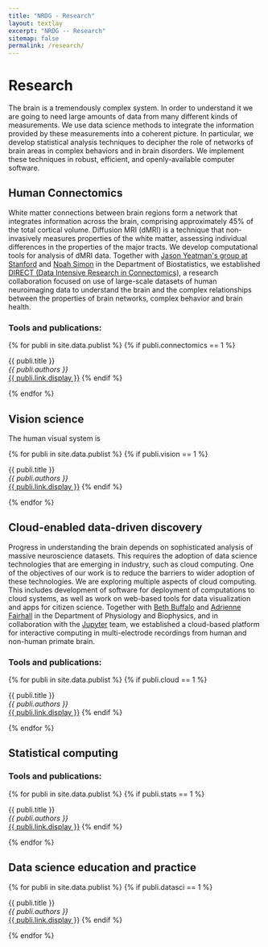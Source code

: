 ```yaml
---
title: "NRDG - Research"
layout: textlay
excerpt: "NRDG -- Research"
sitemap: false
permalink: /research/
---
```


# Research

The brain is a tremendously complex system. In order to understand it we are going to need large amounts of data from many different kinds of measurements. We use data science methods to integrate the information provided by these measurements into a coherent picture. In particular, we develop statistical analysis techniques to decipher the role of networks of brain areas in complex behaviors and in brain disorders. We implement these techniques in robust, efficient, and openly-available computer software.

## Human Connectomics

White matter connections between brain regions form a network that integrates information across the brain, comprising approximately 45% of the total cortical volume. Diffusion MRI (dMRI) is a technique that non-invasively measures properties of the white matter, assessing individual differences in the properties of the major tracts. We develop computational tools for analysis of dMRI data. Together with [Jason Yeatman's group at Stanford](https://www.brainandeducation.com/) and [Noah Simon](https://faculty.washington.edu/nrsimon/) in the Department of Biostatistics, we established [DIRECT (Data Intensive Research in Connectomics)](https://autofq.org/), a research collaboration focused on use of large-scale datasets of human neuroimaging data to understand the brain and the complex relationships between the properties of brain networks, complex behavior and brain health.

### Tools and publications:

{% for publi in site.data.publist %}
  {% if publi.connectomics == 1 %}

  {{ publi.title }} <br />
    <em>{{ publi.authors }} </em><br /><a href="{{ publi.link.url }}">{{ publi.link.display }}</a>
  {% endif %}

{% endfor %}


## Vision science

The human visual system is

{% for publi in site.data.publist %}
  {% if publi.vision == 1 %}

  {{ publi.title }} <br />
    <em>{{ publi.authors }} </em><br /><a href="{{ publi.link.url }}">{{ publi.link.display }}</a>
  {% endif %}

{% endfor %}


## Cloud-enabled data-driven discovery

Progress in understanding the brain depends on sophisticated analysis of massive neuroscience datasets. This requires the adoption of data science technologies that are emerging in industry, such as cloud computing. One of the objectives of our work is to reduce the barriers to wider adoption of these technologies. We are exploring multiple aspects of cloud computing. This includes development of software for deployment of computations to cloud systems, as well as work on web-based tools for data visualization and apps for citizen science. Together with [Beth Buffalo](https://buffalomemorylab.com/) and [Adrienne Fairhall](https://fairhalllab.com/) in the Department of Physiology and Biophysics, and in collaboration with the [Jupyter](https://jupyter.org/) team, we established a cloud-based platform for interactive computing in multi-electrode recordings from human and non-human primate brain.


### Tools and publications:

{% for publi in site.data.publist %}
  {% if publi.cloud == 1 %}

  {{ publi.title }} <br />
    <em>{{ publi.authors }} </em><br /><a href="{{ publi.link.url }}">{{ publi.link.display }}</a>
  {% endif %}

{% endfor %}


## Statistical computing

### Tools and publications:

{% for publi in site.data.publist %}
  {% if publi.stats == 1 %}

  {{ publi.title }} <br />
    <em>{{ publi.authors }} </em><br /><a href="{{ publi.link.url }}">{{ publi.link.display }}</a>
  {% endif %}

{% endfor %}


## Data science education and practice

{% for publi in site.data.publist %}
  {% if publi.datasci == 1 %}

  {{ publi.title }} <br />
    <em>{{ publi.authors }} </em><br /><a href="{{ publi.link.url }}">{{ publi.link.display }}</a>
  {% endif %}

{% endfor %}



<!-- This is how/where to put in images>
<!--![]({{ site.url }}{{ site.baseurl }}/images/respic/layers_real.jpg){: style="width: 300px; float: right; border: 10px"}-->
